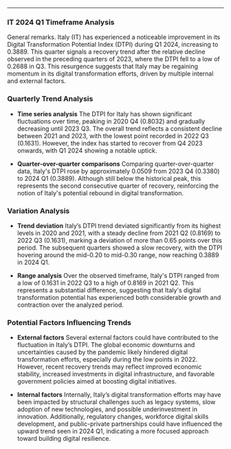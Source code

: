 ---

### IT 2024 Q1 Timeframe Analysis

General remarks. Italy (IT) has experienced a noticeable improvement in its Digital Transformation Potential Index (DTPI) during Q1 2024, increasing to 0.3889. This quarter signals a recovery trend after the relative decline observed in the preceding quarters of 2023, where the DTPI fell to a low of 0.2688 in Q3. This resurgence suggests that Italy may be regaining momentum in its digital transformation efforts, driven by multiple internal and external factors.

### Quarterly Trend Analysis

- **Time series analysis**
  The DTPI for Italy has shown significant fluctuations over time, peaking in 2020 Q4 (0.8032) and gradually decreasing until 2023 Q3. The overall trend reflects a consistent decline between 2021 and 2023, with the lowest point recorded in 2022 Q3 (0.1631). However, the index has started to recover from Q4 2023 onwards, with Q1 2024 showing a notable uptick.

- **Quarter-over-quarter comparisons**
  Comparing quarter-over-quarter data, Italy's DTPI rose by approximately 0.0509 from 2023 Q4 (0.3380) to 2024 Q1 (0.3889). Although still below the historical peak, this represents the second consecutive quarter of recovery, reinforcing the notion of Italy's potential rebound in digital transformation.

### Variation Analysis

- **Trend deviation**
  Italy’s DTPI trend deviated significantly from its highest levels in 2020 and 2021, with a steady decline from 2021 Q2 (0.8169) to 2022 Q3 (0.1631), marking a deviation of more than 0.65 points over this period. The subsequent quarters showed a slow recovery, with the DTPI hovering around the mid-0.20 to mid-0.30 range, now reaching 0.3889 in 2024 Q1.

- **Range analysis**
  Over the observed timeframe, Italy's DTPI ranged from a low of 0.1631 in 2022 Q3 to a high of 0.8169 in 2021 Q2. This represents a substantial difference, suggesting that Italy's digital transformation potential has experienced both considerable growth and contraction over the analyzed period.

### Potential Factors Influencing Trends

- **External factors**
  Several external factors could have contributed to the fluctuation in Italy’s DTPI. The global economic downturns and uncertainties caused by the pandemic likely hindered digital transformation efforts, especially during the low points in 2022. However, recent recovery trends may reflect improved economic stability, increased investments in digital infrastructure, and favorable government policies aimed at boosting digital initiatives.

- **Internal factors**
Internally, Italy’s digital transformation efforts may have been impacted by structural challenges such as legacy systems, slow adoption of new technologies, and possible underinvestment in innovation. Additionally, regulatory changes, workforce digital skills development, and public-private partnerships could have influenced the upward trend seen in 2024 Q1, indicating a more focused approach toward building digital resilience.

<!-- --- -->